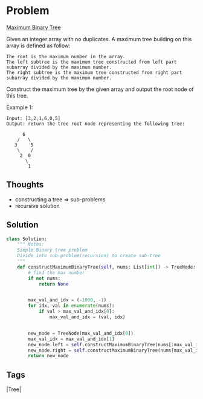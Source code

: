 # Problem

[Maximum Binary Tree](https://leetcode.com/problems/maximum-binary-tree)

Given an integer array with no duplicates. A maximum tree building on this array is defined as follow:

```text
The root is the maximum number in the array.
The left subtree is the maximum tree constructed from left part subarray divided by the maximum number.
The right subtree is the maximum tree constructed from right part subarray divided by the maximum number.
```

Construct the maximum tree by the given array and output the root node of this tree.

Example 1:

```text
Input: [3,2,1,6,0,5]
Output: return the tree root node representing the following tree:

      6
    /   \
   3     5
    \    / 
     2  0   
       \
        1
```

## Thoughts

* constructing a tree =&gt; sub-problems 
* recursive solution

## Solution

```python
class Solution:
    """ Notes:
    Simple Binary tree problem
    Divide into sub-problem(recursion) to create sub-tree
    """
    def constructMaximumBinaryTree(self, nums: List[int]) -> TreeNode:
        # find the max number
        if not nums:
            return None


        max_val_and_idx = (-1000, -1)
        for idx, val in enumerate(nums):
            if val > max_val_and_idx[0]:
                max_val_and_idx = (val, idx)


        new_node = TreeNode(max_val_and_idx[0])
        max_val_idx = max_val_and_idx[1]
        new_node.left = self.constructMaximumBinaryTree(nums[:max_val_idx])
        new_node.right = self.constructMaximumBinaryTree(nums[max_val_idx+1:])
        return new_node
```

## Tags

\|Tree\|

